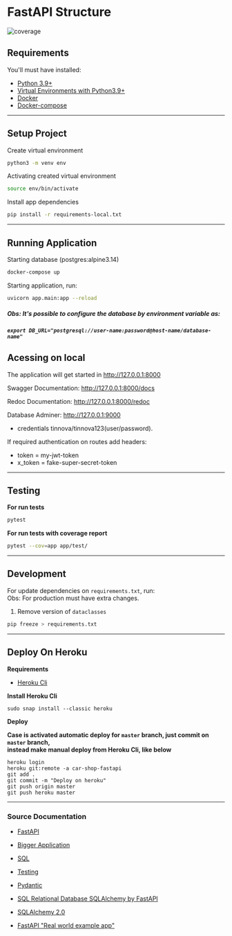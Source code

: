 # FastAPI Structure

![coverage](https://img.shields.io/badge/coverage-93%25-darkgreen)  
 
## Requirements
You'll must have installed:
- [Python 3.9+](https://www.python.org/downloads/)
- [Virtual Environments with Python3.9+](https://docs.python.org/3/tutorial/venv.html)
- [Docker](https://docs.docker.com/engine/install/)
- [Docker-compose](https://docs.docker.com/compose/install/)
___
## Setup Project

Create virtual environment
```bash
python3 -m venv env
```

Activating created virtual environment
```bash
source env/bin/activate 
```
Install app dependencies
```bash
pip install -r requirements-local.txt 
```
___
## Running Application

Starting database (postgres:alpine3.14)
```bash
docker-compose up
```

Starting application, run:
```bash
uvicorn app.main:app --reload
```

##### Obs: It's possible to configure the database by environment variable as:
##### `export DB_URL="postgresql://user-name:password@host-name/database-name"`  


## Acessing on local
The application will get started in http://127.0.0.1:8000  

Swagger Documentation: http://127.0.0.1:8000/docs

Redoc Documentation: http://127.0.0.1:8000/redoc

Database Adminer: http://127.0.0.1:9000
- credentials tinnova/tinnova123(user/password).

If required authentication on routes add headers:
- token = my-jwt-token
- x_token = fake-super-secret-token
___
## Testing

__For run tests__  
```bash
pytest
```

__For run tests with coverage report__  
```bash
pytest --cov=app app/test/
```
___
## Development

For update dependencies on `requirements.txt`, run:  
Obs: For production must have extra changes.
1. Remove version of `dataclasses`

```bash
pip freeze > requirements.txt
```
___
## Deploy On Heroku

__Requirements__  

- [Heroku Cli](https://devcenter.heroku.com/articles/heroku-cli)

__Install Heroku Cli__  
```
sudo snap install --classic heroku
```

__Deploy__

**Case is activated automatic deploy for `master` branch, just commit on `master` branch,  
instead make manual deploy from Heroku Cli, like below**  
```
heroku login
heroku git:remote -a car-shop-fastapi
git add .
git commit -m "Deploy on heroku"
git push origin master
git push heroku master
```
 ___

### Source Documentation
- [FastAPI](https://fastapi.tiangolo.com/)

- [Bigger Application](https://fastapi.tiangolo.com/tutorial/bigger-applications/)

- [SQL](https://fastapi.tiangolo.com/tutorial/sql-databases/)

- [Testing](https://fastapi.tiangolo.com/tutorial/testing/)  

- [Pydantic](https://pydantic-docs.helpmanual.io/)  

- [SQL Relational Database SQLAlchemy by FastAPI](https://fastapi.tiangolo.com/tutorial/sql-databases/?h=databa#sql-relational-databases)

- [SQLAlchemy 2.0](https://docs.sqlalchemy.org/en/14/tutorial/engine.html)  

- [FastAPI "Real world example app"](https://github.com/nsidnev/fastapi-realworld-example-app)  

